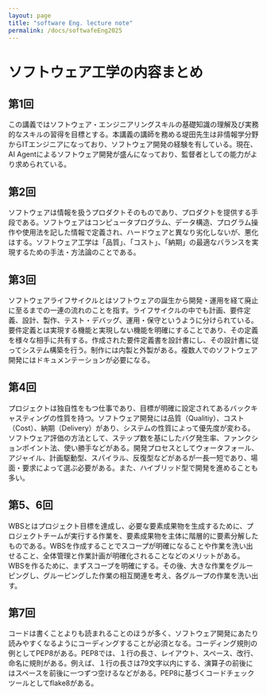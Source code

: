 ```yaml
---
layout: page
title: "software Eng. lecture note"
permalink: /docs/softwafeEng2025
---
```


# ソフトウェア工学の内容まとめ
## 第1回
この講義ではソフトウェア・エンジニアリングスキルの基礎知識の理解及び実務的なスキルの習得を目標とする。本講義の講師を務める堤田先生は非情報学分野からITエンジニアになっており、ソフトウェア開発の経験を有している。現在、AI Agentによるソフトウェア開発が盛んになっており、監督者としての能力がより求められている。
## 第2回
ソフトウェアは情報を扱うプロダクトそのものであり、プロダクトを提供する手段である。ソフトウェアはコンピュータプログラム、データ構造、プログラム操作や使用法を記した情報で定義され、ハードウェアと異なり劣化しないが、悪化はする。ソフトウェア工学は「品質」、「コスト」、「納期」の最適なバランスを実現するための手法・方法論のことである。
## 第3回
ソフトウェアライフサイクルとはソフトウェアの誕生から開発・運用を経て廃止に至るまでの一連の流れのことを指す。ライフサイクルの中でも計画、要件定義、設計、製作、テスト・デバッグ、運用・保守というように分けられている。要件定義とは実現する機能と実現しない機能を明確にすることであり、その定義を様々な相手に共有する。作成された要件定義書を設計書にし、その設計書に従ってシステム構築を行う。制作には内製と外製がある。複数人でのソフトウェア開発にはドキュメンテーションが必要になる。
## 第4回
プロジェクトは独自性をもつ仕事であり、目標が明確に設定されてあるバックキャスティングの性質を持つ。ソフトウェア開発には品質（Qualitiy）、コスト（Cost）、納期（Delivery）があり、システムの性質によって優先度が変わる。ソフトウェア評価の方法として、ステップ数を基にしたバグ発生率、ファンクションポイント法、使い勝手などがある。開発プロセスとしてウォータフォール、アジャイル、計画駆動型、スパイラル、反復型などがあるが一長一短であり、場面・要求によって選ぶ必要がある。また、ハイブリッド型で開発を進めることも多い。
## 第5、6回
WBSとはプロジェクト目標を達成し、必要な要素成果物を生成するために、プロジェクトチームが実行する作業を、要素成果物を主体に階層的に要素分解したものである。WBSを作成することでスコープが明確になることや作業を洗い出せること、全体管理と作業計画が明確化されることなどのメリットがある。WBSを作るために、まずスコープを明確にする。その後、大きな作業をグルーピングし、グルーピングした作業の相互関連を考え、各グループの作業を洗い出す。
## 第7回
コードは書くことよりも読まれることのほうが多く、ソフトウェア開発にあたり読みやすくなるようにコーディングすることが必須となる。コーディング規則の例としてPEP8がある。PEP8では、１行の長さ、レイアウト、スペース、改行、命名に規則がある。例えば、１行の長さは79文字以内にする、演算子の前後にはスペースを前後に一つずつ空けるなどがある。PEP8に基づくコードチェックツールとしてflake8がある。